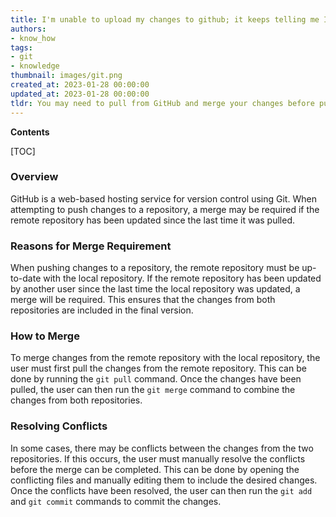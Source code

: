 ```yaml
---
title: I'm unable to upload my changes to github; it keeps telling me I need to merge
authors:
- know_how
tags:
- git
- knowledge
thumbnail: images/git.png
created_at: 2023-01-28 00:00:00
updated_at: 2023-01-28 00:00:00
tldr: You may need to pull from GitHub and merge your changes before pushing.
---
```


**Contents**

[TOC]

### Overview
GitHub is a web-based hosting service for version control using Git. When attempting to push changes to a repository, a merge may be required if the remote repository has been updated since the last time it was pulled.

### Reasons for Merge Requirement
When pushing changes to a repository, the remote repository must be up-to-date with the local repository. If the remote repository has been updated by another user since the last time the local repository was updated, a merge will be required. This ensures that the changes from both repositories are included in the final version.

### How to Merge
To merge changes from the remote repository with the local repository, the user must first pull the changes from the remote repository. This can be done by running the `git pull` command. Once the changes have been pulled, the user can then run the `git merge` command to combine the changes from both repositories.

### Resolving Conflicts
In some cases, there may be conflicts between the changes from the two repositories. If this occurs, the user must manually resolve the conflicts before the merge can be completed. This can be done by opening the conflicting files and manually editing them to include the desired changes. Once the conflicts have been resolved, the user can then run the `git add` and `git commit` commands to commit the changes.

